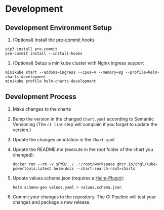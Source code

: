# Development

## Development Environment Setup

1. (Optional) Install the [pre-commit](https://pre-commit.com/) hooks

  ```console
  pip3 install pre-commit
  pre-commit install --install-hooks
  ```

1. (Optional) Setup a minikube cluster with Nginx ingress support

  ```console
  minikube start --addons=ingress --cpus=4 --memory=8g --profile=helm-charts-development
  minikube profile helm-charts-development
  ```

## Development Process

1. Make changes to the charts

1. Bump the version in the changed `Chart.yaml` according to Semantic Versioning (The `ct lint` step will complain if you forget to update the version.)

1. Update the changes annotation in the `Chart.yaml`

1. Update the README.md (execute in the root folder of the chart you changed):

   ```console
   docker run --rm -v $PWD/../..:/root/workspace ghcr.io/chgl/kube-powertools:latest helm-docs --chart-search-root=charts
   ```

1. Update values.schema.json (requires a [Helm-Plugin](https://github.com/karuppiah7890/helm-schema-gen)):

   ```console
   helm schema-gen values.yaml > values.schema.json
   ```

1. Commit your changes to the repository. The CI Pipeline will test your changes and package a new release.
